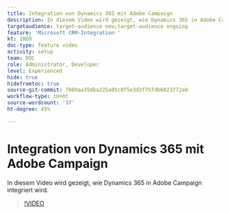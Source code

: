 ```yaml
---
title: Integration von Dynamics 365 mit Adobe Campaign
description: In diesem Video wird gezeigt, wie Dynamics 365 in Adobe Campaign integriert wird.
targetaudience: target-audience new;target-audience ongoing
feature: 'Microsoft CRM-Integration '
kt: 1869
doc-type: feature video
activity: setup
team: DOC
role: Administrator, Developer
level: Experienced
hide: true
hidefromtoc: true
source-git-commit: 7609aa35dba225a05c8f5e3d3f75f4b6023772a0
workflow-type: tm+mt
source-wordcount: '37'
ht-degree: 45%

---
```


# Integration von Dynamics 365 mit Adobe Campaign

In diesem Video wird gezeigt, wie Dynamics 365 in Adobe Campaign integriert wird.

>[!VIDEO](https://video.tv.adobe.com/v/23837?quality=12)
